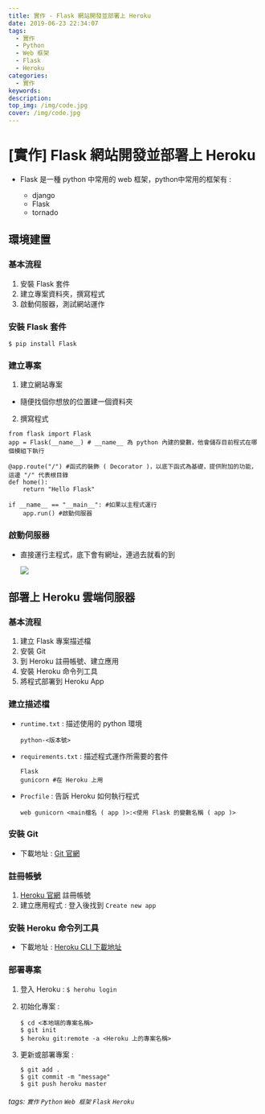 ```yaml
---
title: 實作 - Flask 網站開發並部署上 Heroku
date: 2019-06-23 22:34:07
tags:
  - 實作
  - Python
  - Web 框架
  - Flask
  - Heroku
categories:
  - 實作
keywords:
description:
top_img: /img/code.jpg
cover: /img/code.jpg
---
```

# [實作] Flask 網站開發並部署上 Heroku

* Flask 是一種 python 中常用的 web 框架，python中常用的框架有 :

    * django
    * Flask
    * tornado

## 環境建置

### 基本流程

1. 安裝 Flask 套件
2. 建立專案資料夾，撰寫程式
3. 啟動伺服器，測試網站運作

### 安裝 Flask 套件

```=
$ pip install Flask
```

### 建立專案

1. 建立網站專案

* 隨便找個你想放的位置建一個資料夾

2. 撰寫程式

```python=
from flask import Flask
app = Flask(__name__) # __name__ 為 python 內建的變數，他會儲存目前程式在哪個模組下執行

@app.route("/") #函式的裝飾 ( Decorator )，以底下函式為基礎，提供附加的功能，這邊 "/" 代表根目錄
def home():
    return "Hello Flask"
    
if __name__ == "__main__": #如果以主程式運行
    app.run() #啟動伺服器
```

### 啟動伺服器

* 直接運行主程式，底下會有網址，連過去就看的到

    ![](https://i.imgur.com/E37LFBJ.png)

## 部署上 Heroku 雲端伺服器

### 基本流程

1. 建立 Flask 專案描述檔
2. 安裝 Git
3. 到 Heroku 註冊帳號、建立應用
4. 安裝 Heroku 命令列工具
5. 將程式部署到 Heroku App

### 建立描述檔

* `runtime.txt` : 描述使用的 python 環境

    ```=
    python-<版本號>
    ```

* `requirements.txt` : 描述程式運作所需要的套件

    ```=
    Flask
    gunicorn #在 Heroku 上用
    ```

* `Procfile` : 告訴 Heroku 如何執行程式

    ```=
    web gunicorn <main檔名 ( app )>:<使用 Flask 的變數名稱 ( app )>
    ```

### 安裝 Git

* 下載地址 : [Git 官網](https://git-scm.com/)

### 註冊帳號

1. [Heroku 官網](https://www.heroku.com/) 註冊帳號
2. 建立應用程式 : 登入後找到 `Create new app`

### 安裝 Heroku 命令列工具

* 下載地址 : [Heroku CLI 下載地址](https://devcenter.heroku.com/articles/heroku-cli)

### 部署專案

1. 登入 Heroku : `$ herohu login`
2. 初始化專案 :

    ```=
    $ cd <本地端的專案名稱>
    $ git init
    $ heroku git:remote -a <Heroku 上的專案名稱>
    ```
3. 更新或部署專案 :

    ```=
    $ git add .
    $ git commit -m "message"
    $ git push heroku master
    ```
    
###### tags: `實作` `Python` `Web 框架` `Flask` `Heroku`